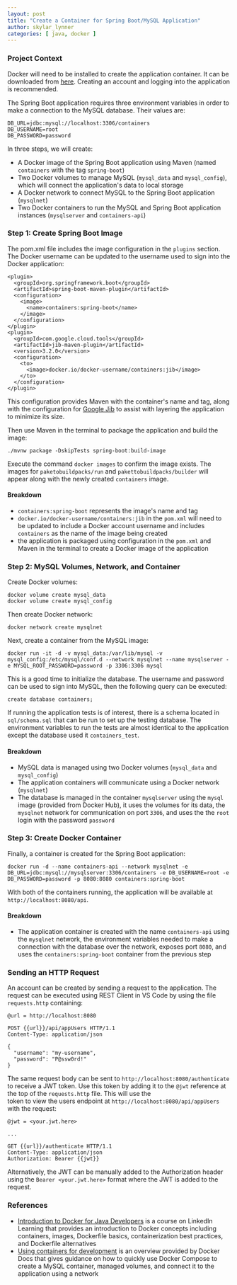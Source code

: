 ```yaml
---
layout: post
title: "Create a Container for Spring Boot/MySQL Application"
author: skylar_lynner
categories: [ java, docker ]
---
```


### Project Context

Docker will need to be installed to create the application container.
It can be downloaded from [here](https://docs.docker.com/get-docker/).
Creating an account and logging into the application is recommended.

The Spring Boot application requires three environment variables in
order to make a connection to the MySQL database. Their values are:
  ```
  DB_URL=jdbc:mysql://localhost:3306/containers
  DB_USERNAME=root
  DB_PASSWORD=password
  ```

In three steps, we will create:
- A Docker image of the Spring Boot application using Maven
  (named `containers` with the tag `spring-boot`)
- Two Docker volumes to manage MySQL (`mysql_data` and `mysql_config`),
  which will connect the application's data to local storage
- A Docker network to connect MySQL to the Spring Boot application
  (`mysqlnet`)
- Two Docker containers to run the MySQL and Spring Boot application
  instances (`mysqlserver` and `containers-api`)

### Step 1: Create Spring Boot Image

The pom.xml file includes the image configuration in the `plugins`
section. The Docker username can be updated to the username used to
sign into the Docker application:
  ```
  <plugin>
    <groupId>org.springframework.boot</groupId>
    <artifactId>spring-boot-maven-plugin</artifactId>
    <configuration>
      <image>
        <name>containers:spring-boot</name>
      </image>
    </configuration>
  </plugin>
  <plugin>
    <groupId>com.google.cloud.tools</groupId>
    <artifactId>jib-maven-plugin</artifactId>
    <version>3.2.0</version>
    <configuration>
      <to>
        <image>docker.io/docker-username/containers:jib</image>
      </to>
    </configuration>
  </plugin>
  ```
This configuration provides Maven with the container's name and tag,
along with the configuration for
[Google Jib](https://cloud.google.com/blog/products/application-development/introducing-jib-build-java-docker-images-better)
to assist with layering the application to minimize its size.

Then use Maven in the terminal to package the application and build the
image:
  ```
  ./mvnw package -DskipTests spring-boot:build-image
  ```

Execute the command `docker images` to confirm the image exists. The
images for `paketobuildpacks/run` and `pakettobuildpacks/builder`
will appear along with the newly created `containers` image.

#### Breakdown

- `containers:spring-boot` represents the image's name and tag
- `docker.io/docker-username/containers:jib` in the `pom.xml` will need
  to be updated to include a Docker account username and includes
  `containers` as the name of the image being created
- the application is packaged using configuration in the `pom.xml` and
  Maven in the terminal to create a Docker image of the application

### Step 2: MySQL Volumes, Network, and Container

Create Docker volumes:
```
docker volume create mysql_data
docker volume create mysql_config
```

Then create Docker network:
```
docker network create mysqlnet
```

Next, create a container from the MySQL image:
```
docker run -it -d -v mysql_data:/var/lib/mysql -v mysql_config:/etc/mysql/conf.d --network mysqlnet --name mysqlserver -e MYSQL_ROOT_PASSWORD=password -p 3306:3306 mysql
```

This is a good time to initialize the database. The username and password
can be used to sign into MySQL, then the following query can be executed:
```
create database containers;
```

If running the application tests is of interest, there is a schema
located in `sql/schema.sql` that can be run to set up the testing
database. The environment variables to run the tests are almost
identical to the application except the database used it
`containers_test`.

#### Breakdown

- MySQL data is managed using two Docker volumes (`mysql_data` and
  `mysql_config`)
- The application containers will communicate using a Docker network
  (`mysqlnet`)
- The database is managed in the container `mysqlserver` using the
  `mysql` image (provided from Docker Hub), it uses the volumes
  for its data, the `mysqlnet` network for communication on port `3306`,
  and uses the the `root` login with the password `password`

### Step 3: Create Docker Container

Finally, a container is created for the Spring Boot application:
  ```
  docker run -d --name containers-api --network mysqlnet -e DB_URL=jdbc:mysql://mysqlserver:3306/containers -e DB_USERNAME=root -e DB_PASSWORD=password -p 8080:8080 containers:spring-boot
  ```

With both of the containers running, the application will be available
at `http://localhost:8080/api`.

#### Breakdown

- The application container is created with the name `containers-api`
  using the `mysqlnet` network, the environment variables needed to
  make a connection with the database over the network, exposes port
  `8080`, and uses the `containers:spring-boot` container from the
  previous step

### Sending an HTTP Request

An account can be created by sending a request to the application.
The request can be executed using REST Client in VS Code by using the
file `requests.http` containing:
```
@url = http://localhost:8080

POST {{url}}/api/appUsers HTTP/1.1
Content-Type: application/json

{
  "username": "my-username",
  "password": "P@ssw0rd!"
}
```

The same request body can be sent to `http://localhost:8080/authenticate`
to receive a JWT token. Use this token by adding it to the `@jwt`
reference at the top of the `requests.http` file. This will use the  
token to view the users endpoint at `http://localhost:8080/api/appUsers`
with the request:
```
@jwt = <your.jwt.here>

...

GET {{url}}/authenticate HTTP/1.1
Content-Type: application/json
Authorization: Bearer {{jwt}}
```

Alternatively, the JWT can be manually added to the Authorization header
using the `Bearer <your.jwt.here>` format where the JWT is added to the
request.

### References

- [Introduction to Docker for Java Developers](https://www.linkedin.com/learning/introduction-to-docker-for-java-developers/zero-to-zero-to-hero)
  is a course on LinkedIn Learning that provides an introduction to
  Docker concepts including containers, images, Dockerfile basics,
  containerization best practices, and Dockerfile alternatives
- [Using containers for development](https://docs.docker.com/language/java/develop/)
  is an overview provided by Docker Docs that gives guidance on how to
  quickly use Docker Compose to create a MySQL container, managed
  volumes, and connect it to the application using a network
